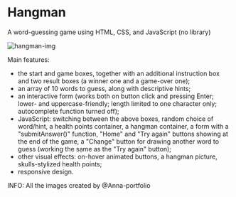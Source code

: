 # Hangman
A word-guessing game using HTML, CSS, and JavaScript (no library)

![hangman-img](https://user-images.githubusercontent.com/75646880/109957624-81162800-7ce5-11eb-9a83-65134433a695.png)

Main features:

- the start and game boxes, together with an additional instruction box and two result boxes (a winner one and a game-over one);
- an array of 10 words to guess, along with descriptive hints;
- an interactive form (works both on button click and pressing Enter; lower- and uppercase-friendly; length limited to one character only; autocomplete function turned off);
- JavaScript: switching between the above boxes, random choice of word/hint, a health points container, a hangman container, a form with a "submitAnswer()" function, "Home" and "Try again" buttons showing at the end of the game, a "Change" button for drawing another word to guess (working the same as the "Try again" button);
- other visual effects: on-hover animated buttons, a hangman picture, skulls-stylized health points;
- responsive design.

INFO: All the images created by @Anna-portfolio
